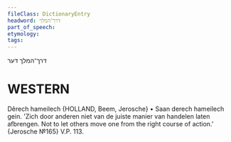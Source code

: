 ```yaml
---
fileClass: DictionaryEntry
headword: דרך־המלך
part_of_speech: 
etymology: 
tags: 
---
```

דרך־המלך
דער

WESTERN
========

Dêrech hameilech {HOLLAND, Beem, Jerosche}
	•	Saan derech hameilech gein. 'Zich door anderen niet van de juiste manier van handelen laten afbrengen. Not to let others move one from the right course of action.' {Jerosche №165}
V.P. 113.